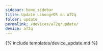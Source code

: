 ```yaml
---
sidebar: home_sidebar
title: Update LineageOS on a72q
folder: update
permalink: /devices/a72q/update/
device: a72q
---
```

{% include templates/device_update.md %}
